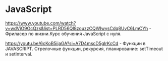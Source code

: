 # JavaScript

https://www.youtube.com/watch?v=wdViO9OcQzs&list=PLRD56Ql8zouzzCQWIwysCdq8UvC6LmCYh - Фриласер по жизни.Курс обучения JavaScript с нуля.

https://youtu.be/6cKoB5ijaGA?si=A7D4mscD5gIrKcCd - Функции в JAVASCRIPT. Стрелочные функции, рекурсия, планирование: setTimeout и setInterval.
